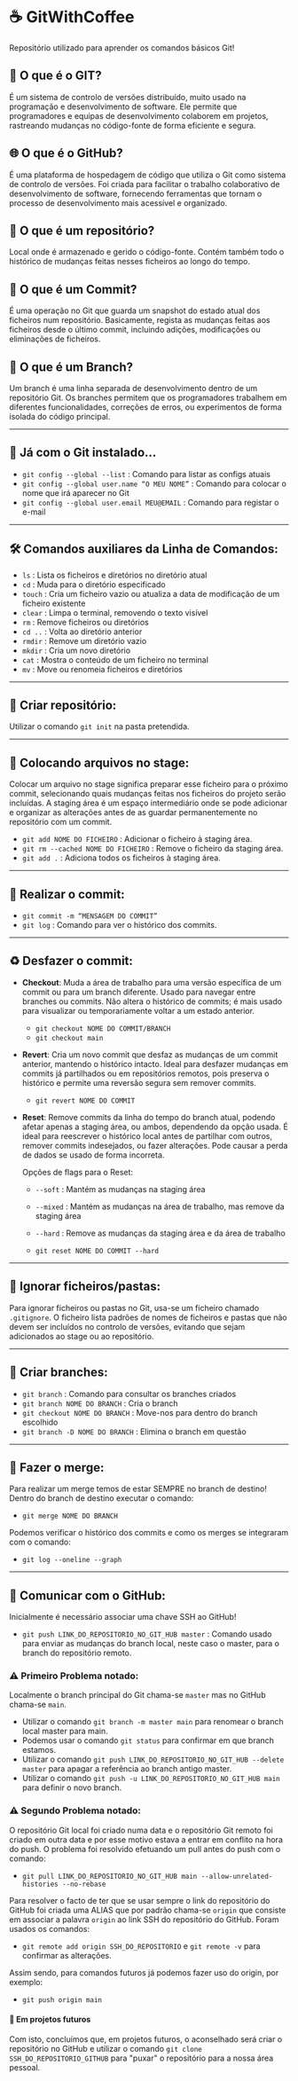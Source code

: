 # ☕ GitWithCoffee
Repositório utilizado para aprender os comandos básicos Git!


## 📜 O que é o GIT?

É um sistema de controlo de versões distribuído, muito usado na programação e desenvolvimento de software. Ele permite que programadores e equipas de desenvolvimento colaborem em projetos, rastreando mudanças no código-fonte de forma eficiente e segura.

## 🌐 O que é o GitHub?

É uma plataforma de hospedagem de código que utiliza o Git como sistema de controlo de versões. Foi criada para facilitar o trabalho colaborativo de desenvolvimento de software, fornecendo ferramentas que tornam o processo de desenvolvimento mais acessível e organizado.

## 📁 O que é um repositório?

Local onde é armazenado e gerido o código-fonte. Contém também todo o histórico de mudanças feitas nesses ficheiros ao longo do tempo.

## 💾 O que é um Commit?

É uma operação no Git que guarda um snapshot do estado atual dos ficheiros num repositório. Basicamente, regista as mudanças feitas aos ficheiros desde o último commit, incluindo adições, modificações ou eliminações de ficheiros.

## 🌿 O que é um Branch?

Um branch é uma linha separada de desenvolvimento dentro de um repositório Git. Os branches permitem que os programadores trabalhem em diferentes funcionalidades, correções de erros, ou experimentos de forma isolada do código principal.

---

## 🚀 Já com o Git instalado…

- `git config --global --list` : Comando para listar as configs atuais
- `git config --global user.name “O MEU NOME”` : Comando para colocar o nome que irá aparecer no Git
- `git config --global user.email MEU@EMAIL` : Comando para registar o e-mail

---

## 🛠️ Comandos auxiliares da Linha de Comandos:

- `ls` : Lista os ficheiros e diretórios no diretório atual
- `cd` : Muda para o diretório especificado
- `touch` : Cria um ficheiro vazio ou atualiza a data de modificação de um ficheiro existente
- `clear` : Limpa o terminal, removendo o texto visível
- `rm` : Remove ficheiros ou diretórios
- `cd ..` : Volta ao diretório anterior
- `rmdir` : Remove um diretório vazio
- `mkdir` : Cria um novo diretório
- `cat` : Mostra o conteúdo de um ficheiro no terminal
- `mv` : Move ou renomeia ficheiros e diretórios

---

## 📂 Criar repositório:

Utilizar o comando `git init` na pasta pretendida.

---

## 📌 Colocando arquivos no stage:

Colocar um arquivo no stage significa preparar esse ficheiro para o próximo commit, selecionando quais mudanças feitas nos ficheiros do projeto serão incluídas. A staging área é um espaço intermediário onde se pode adicionar e organizar as alterações antes de as guardar permanentemente no repositório com um commit.

- `git add NOME DO FICHEIRO` : Adicionar o ficheiro à staging área.
- `git rm --cached NOME DO FICHEIRO` : Remove o ficheiro da staging área.
- `git add .` : Adiciona todos os ficheiros à staging área.

---

## 📝 Realizar o commit:

- `git commit -m “MENSAGEM DO COMMIT”`
- `git log` : Comando para ver o histórico dos commits.

---

## ♻️ Desfazer o commit:

- **Checkout**: Muda a área de trabalho para uma versão específica de um commit ou para um branch diferente. Usado para navegar entre branches ou commits. Não altera o histórico de commits; é mais usado para visualizar ou temporariamente voltar a um estado anterior.
  - `git checkout NOME DO COMMIT/BRANCH`
  - `git checkout main`

- **Revert**: Cria um novo commit que desfaz as mudanças de um commit anterior, mantendo o histórico intacto. Ideal para desfazer mudanças em commits já partilhados ou em repositórios remotos, pois preserva o histórico e permite uma reversão segura sem remover commits.
  - `git revert NOME DO COMMIT`

- **Reset**: Remove commits da linha do tempo do branch atual, podendo afetar apenas a staging área, ou ambos, dependendo da opção usada. É ideal para reescrever o histórico local antes de partilhar com outros, remover commits indesejados, ou fazer alterações. Pode causar a perda de dados se usado de forma incorreta.

  Opções de flags para o Reset:
  - `--soft` : Mantém as mudanças na staging área
  - `--mixed` : Mantém as mudanças na área de trabalho, mas remove da staging área
  - `--hard` : Remove as mudanças da staging área e da área de trabalho

  - `git reset NOME DO COMMIT --hard`

---

## 🚫 Ignorar ficheiros/pastas:

Para ignorar ficheiros ou pastas no Git, usa-se um ficheiro chamado `.gitignore`. O ficheiro lista padrões de nomes de ficheiros e pastas que não devem ser incluídos no controlo de versões, evitando que sejam adicionados ao stage ou ao repositório.

---

## 🌱 Criar branches:

- `git branch` : Comando para consultar os branches criados
- `git branch NOME DO BRANCH` : Cria o branch
- `git checkout NOME DO BRANCH` : Move-nos para dentro do branch escolhido
- `git branch -D NOME DO BRANCH` : Elimina o branch em questão

---

## 🔀 Fazer o merge:

Para realizar um merge temos de estar SEMPRE no branch de destino! Dentro do branch de destino executar o comando:

- `git merge NOME DO BRANCH`

Podemos verificar o histórico dos commits e como os merges se integraram com o comando:

- `git log --oneline --graph`

---

## 📡 Comunicar com o GitHub:

Inicialmente é necessário associar uma chave SSH ao GitHub!

- `git push LINK_DO_REPOSITORIO_NO_GIT_HUB master` : Comando usado para enviar as mudanças do branch local, neste caso o master, para o branch do repositório remoto.

### ⚠️ Primeiro Problema notado:

Localmente o branch principal do Git chama-se `master` mas no GitHub chama-se `main`.

- Utilizar o comando `git branch -m master main` para renomear o branch local master para main.
- Podemos usar o comando `git status` para confirmar em que branch estamos.
- Utilizar o comando `git push LINK_DO_REPOSITORIO_NO_GIT_HUB --delete master` para apagar a referência ao branch antigo master.
- Utilizar o comando `git push -u LINK_DO_REPOSITORIO_NO_GIT_HUB main` para definir o novo branch.

### ⚠️ Segundo Problema notado:

O repositório Git local foi criado numa data e o repositório Git remoto foi criado em outra data e por esse motivo estava a entrar em conflito na hora do push. O problema foi resolvido efetuando um pull antes do push com o comando:

- `git pull LINK_DO_REPOSITORIO_NO_GIT_HUB main --allow-unrelated-histories --no-rebase`

Para resolver o facto de ter que se usar sempre o link do repositório do GitHub foi criada uma ALIAS que por padrão chama-se `origin` que consiste em associar a palavra `origin` ao link SSH do repositório do GitHub. Foram usados os comandos:

- `git remote add origin SSH_DO_REPOSITORIO` e `git remote -v` para confirmar as alterações.

Assim sendo, para comandos futuros já podemos fazer uso do origin, por exemplo:

- `git push origin main`

#### 🔮 Em projetos futuros

Com isto, concluímos que, em projetos futuros, o aconselhado será criar o repositório no GitHub e utilizar o comando `git clone SSH_DO_REPOSITORIO_GITHUB` para "puxar" o repositório para a nossa área pessoal.

